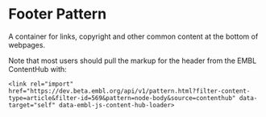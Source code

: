 # Footer Pattern

A container for links, copyright and other common content at the bottom of webpages.

Note that most users should pull the markup for the header from the EMBL ContentHub with:
```
<link rel="import" href="https://dev.beta.embl.org/api/v1/pattern.html?filter-content-type=article&filter-id=569&pattern=node-body&source=contenthub" data-target="self" data-embl-js-content-hub-loader>
```

